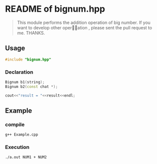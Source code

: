 # README of bignum.hpp

> This module performs the addition operation of big number. If you want to develop other operation , please sent the pull request to me. THANKS.

## Usage

```cpp
#include "bignum.hpp"
```

### Declaration

```cpp
Bignum b1(string);
Bignum b2(const chat *);

cout<<"result = "<<result<<endl;
```

## Example

### compile

```sh
g++ Example.cpp
```

### Execution

```sh
./a.out NUM1 + NUM2
```